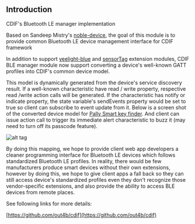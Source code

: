 Introduction
------------
CDIF's Bluetooth LE manager implementation

Based on Sandeep Mistry's [noble-device](https://github.com/sandeepmistry/noble-device), the goal of this module is to provide common Bluetooth LE device management interface for CDIF framework

In addition to support [yeelight-blue](https://github.com/out4b/cdif-yeelight-blue) and [sensorTag](https://github.com/out4b/cdif-sensortag) extension modules, CDIF BLE manager module now support converting a device's well-known GATT profiles into CDIF's common device model.


This model is dynamically generated from the device's service discovery result. If a well-known characteristic have read / write property, respective read /write action calls will be generated. If the characteristic has notify or indicate property, the state variable's sendEvents property would be set to true so client can subscribe to event update from it. Below is a screen shot of the converted device model for [Pally Smart key finder](http://acesensor.com/product/pally-smart-key-finder/). And client can issue action call to trigger its immediate alert characteristic to buzz it (may need to turn off its passcode feature).

![alt tag](https://raw.githubusercontent.com/out4b/cdif-ble-manager/master/screenshot.png)


By doing this mapping, we hope to provide client web app developers a cleaner programming interface for Bluetooth LE devices which follows standardized Bluetooth LE profiles. In reality, there would be few manufacturers produce smart devices without their own extensions, however by doing this, we hope to give client apps a fall back so they can still access device's standardized profiles even they don't recognize those vendor-specific extensions, and also provide the ability to access BLE devices from remote places.

See following links for more details: <br/>


[https://github.com/out4b/cdif](https://github.com/out4b/cdif)
